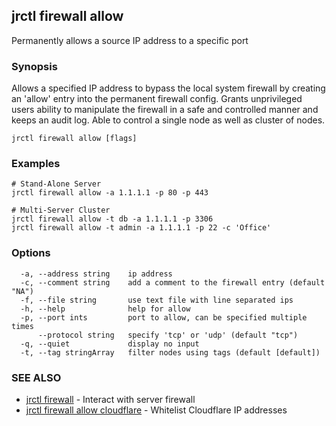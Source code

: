 ## jrctl firewall allow

Permanently allows a source IP address to a specific port

### Synopsis

Allows a specified IP address to bypass the local system firewall by creating an
'allow' entry into the permanent firewall config. Grants unprivileged users
ability to manipulate the firewall in a safe and controlled manner and keeps an
audit log. Able to control a single node as well as cluster of nodes.

```
jrctl firewall allow [flags]
```

### Examples

```
# Stand-Alone Server
jrctl firewall allow -a 1.1.1.1 -p 80 -p 443

# Multi-Server Cluster
jrctl firewall allow -t db -a 1.1.1.1 -p 3306
jrctl firewall allow -t admin -a 1.1.1.1 -p 22 -c 'Office'
```

### Options

```
  -a, --address string    ip address
  -c, --comment string    add a comment to the firewall entry (default "NA")
  -f, --file string       use text file with line separated ips
  -h, --help              help for allow
  -p, --port ints         port to allow, can be specified multiple times
      --protocol string   specify 'tcp' or 'udp' (default "tcp")
  -q, --quiet             display no input
  -t, --tag stringArray   filter nodes using tags (default [default])
```

### SEE ALSO

* [jrctl firewall](jrctl_firewall.md)	 - Interact with server firewall
* [jrctl firewall allow cloudflare](jrctl_firewall_allow_cloudflare.md)	 - Whitelist Cloudflare IP addresses


